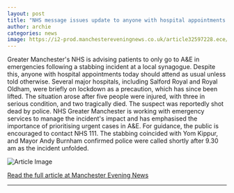 ```yaml
---
layout: post
title: "NHS message issues update to anyone with hospital appointments after Manchester synagogue stabbing"
author: archie
categories: news
image: https://i2-prod.manchestereveningnews.co.uk/article32597228.ece/ALTERNATES/s1200/0_021025policeincident6.jpg
---
```

Greater Manchester's NHS is advising patients to only go to A&E in emergencies following a stabbing incident at a local synagogue. Despite this, anyone with hospital appointments today should attend as usual unless told otherwise. Several major hospitals, including Salford Royal and Royal Oldham, were briefly on lockdown as a precaution, which has since been lifted. The situation arose after five people were injured, with three in serious condition, and two tragically died. The suspect was reportedly shot dead by police. NHS Greater Manchester is working with emergency services to manage the incident's impact and has emphasised the importance of prioritising urgent cases in A&E. For guidance, the public is encouraged to contact NHS 111. The stabbing coincided with Yom Kippur, and Mayor Andy Burnham confirmed police were called shortly after 9.30 am as the incident unfolded.

![Article Image](https://i2-prod.manchestereveningnews.co.uk/article32597228.ece/ALTERNATES/s1200/0_021025policeincident6.jpg)

[Read the full article at Manchester Evening News](https://www.manchestereveningnews.co.uk/news/greater-manchester-news/nhs-message-issues-update-anyone-32597095)

---
